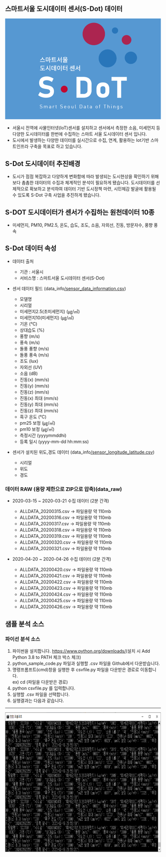 ## 스마트서울 도시데이터 센서(S-Dot) 데이터 
 <img src="/image_source/S-Dot_main.png" title="S-Dot_main" alt="S-Dot_main"></img><br/>
 
  - 서울시 전역에 사물인터넷(IoT)센서를 설치하고 센서에서 측정한 소음, 미세먼지 등 다양한 도시데이터를 한번에 수집하는   스마트 서울 도시데이터 센서 입니다. 
 - 도시에서 발생하는 다양한 데이터를 실시간으로 수집, 연계, 활용하는 Iot기반 스마트인프라 구축을 목표로 하고 있습니다.
 

## S-Dot 도시데이터 추진배경 
 - 도시가 점점 복잡하고 다양하게 변화함에 따라 발생되는 도시현상을 확인하기 위해 보다 촘촘한 데이터의 수집과 체계적인 분석이 필요하게 됐습니다. 도시데이터를 선제적으로 확보하고 분석하여 데이터 기반 도시정책 마련, 시민체감 발굴에 활용될 수 있도록 S-Dot 구축 사업을 추진하게 됐습니다. 
 
## S-DOT 도시데이터가 센서가 수집하는 원천데이터 10종
 - 미세먼지, PM10, PM2.5, 온도, 습도, 조도, 소음, 자외선, 진동, 방문자수, 풍향 풍속 

  

## S-Dot 데이터 속성

- 데이터 출처
  * 기관 : 서울시
  * 서비스명 : 스마트서울 도시데이터 센서(S-Dot)


- 센서 데이터 필드 (data_info[/sensor_data_information.csv](https://github.com/seoul-iotdata/iotdata/blob/master/data_info/sensor_data_information.csv))

  * 모델명
  * 시리얼
  * 미세먼지2.5(초미세먼지) (㎍/㎥)
  * 미세먼지10(미세먼지) (㎍/㎥)
  * 기온 (℃)
  * 상대습도 (%)
  * 풍향 (m/s)
  * 풍속 (m/s)
  * 돌풍 풍향 (m/s)
  * 돌풍 풍속 (m/s)
  * 조도 (lux)
  * 자외선 (UV)
  * 소음 (dB)
  * 진동(x) (mm/s)
  * 진동(y) (mm/s)
  * 진동(z) (mm/s)
  * 진동(x) 최대 (mm/s)
  * 진동(y) 최대 (mm/s)
  * 진동(z) 최대 (mm/s)
  * 흑구 온도 (℃)
  * pm25 보정 (㎍/㎥)
  * pm10 보정 (㎍/㎥)
  * 측정시간 (yyyymmddhi)
  * 등록 일시 (yyyy-mm-dd hh:mm:ss)  

  
-  센서가 설치된 위도,경도 데이터 (data_info[/sensor_longitude_latitude.csv](https://github.com/seoul-iotdata/iotdata/blob/master/data_info/sensor_longitude_latitude.csv))
   * 시리얼
   * 위도
   * 경도 
 

  
  
### 데이터 RAW (용량 제한으로 ZIP으로 압축)(data_raw\)
- 2020-03-15 ~ 2020-03-21 수집 데이터 (2분 간격)
  * ALLDATA_20200315.csv -> 파일용량 약 110mb
  * ALLDATA_20200316.csv -> 파일용량 약 110mb 
  * ALLDATA_20200317.csv -> 파일용량 약 110mb 
  * ALLDATA_20200318.csv -> 파일용량 약 110mb 
  * ALLDATA_20200319.csv -> 파일용량 약 110mb 
  * ALLDATA_20200320.csv -> 파일용량 약 110mb 
  * ALLDATA_20200321.csv -> 파일용량 약 110mb 

- 2020-04-20 ~ 2020-04-26 수집 데이터 (2분 간격)
  * ALLDATA_20200420.csv -> 파일용량 약 110mb
  * ALLDATA_20200421.csv -> 파일용량 약 110mb 
  * ALLDATA_20200422.csv -> 파일용량 약 110mb 
  * ALLDATA_20200423.csv -> 파일용량 약 110mb 
  * ALLDATA_20200424.csv -> 파일용량 약 110mb 
  * ALLDATA_20200425.csv -> 파일용량 약 110mb 
  * ALLDATA_20200426.csv -> 파일용량 약 110mb 

## 샘플 분석 소스 

### 파이선 분석 소스 
1. 파이썬을 설치합니다. <https://www.python.org/downloads/>(설치 시 Add Python 3.8 to PATH 체크 박스 체크)
2. python_sample_code.py 파일과 실행할 .csv 파일을 Github에서 다운받습니다.
3. 명령프롬프트(cmd)창을 실행한 후 csvfile.py 파일을 다운받은 경로로 이동합니다.    
 ex) cd (파일을 다운받은 경로)
4. python csvfile.py 를 입력합니다.
5. 실행할 .csv 파일을 선택합니다.
6. 실행결과는 다음과 같습니다.
---
<img src="/cvsfile_result.png" width="850px" height="450px" title="cvsfile_result" alt="cvsfile_result"></img><br/>
